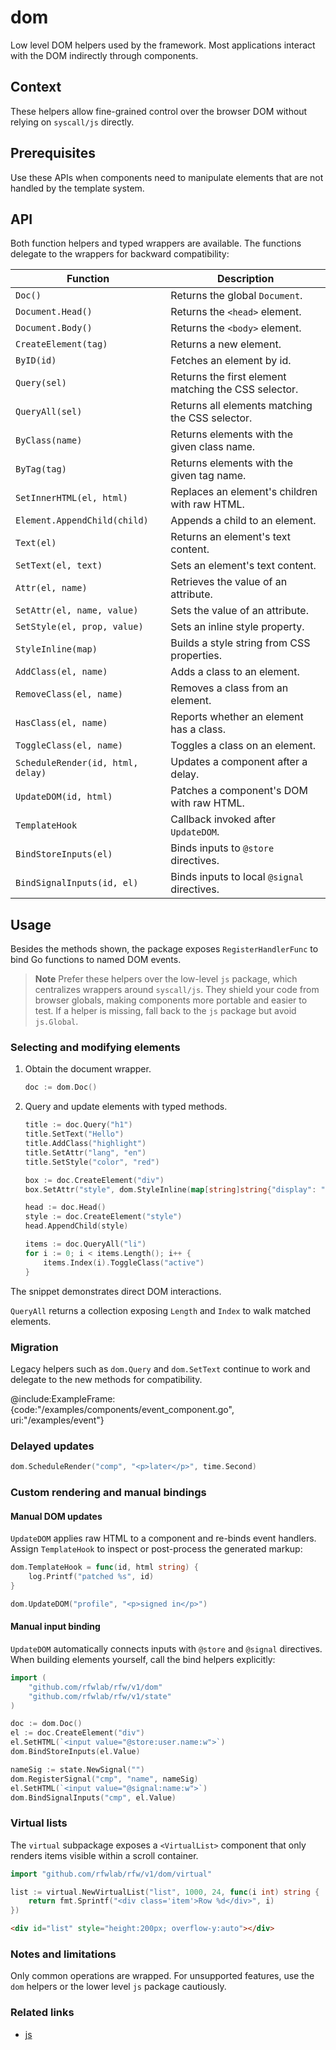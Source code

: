 # dom

Low level DOM helpers used by the framework. Most applications interact
with the DOM indirectly through components.

## Context

These helpers allow fine-grained control over the browser DOM without
relying on `syscall/js` directly.

## Prerequisites

Use these APIs when components need to manipulate elements that are not
handled by the template system.

## API

Both function helpers and typed wrappers are available. The functions
delegate to the wrappers for backward compatibility:

| Function | Description |
| --- | --- |
| `Doc()` | Returns the global `Document`. |
| `Document.Head()` | Returns the `<head>` element. |
| `Document.Body()` | Returns the `<body>` element. |
| `CreateElement(tag)` | Returns a new element. |
| `ByID(id)` | Fetches an element by id. |
| `Query(sel)` | Returns the first element matching the CSS selector. |
| `QueryAll(sel)` | Returns all elements matching the CSS selector. |
| `ByClass(name)` | Returns elements with the given class name. |
| `ByTag(tag)` | Returns elements with the given tag name. |
| `SetInnerHTML(el, html)` | Replaces an element's children with raw HTML. |
| `Element.AppendChild(child)` | Appends a child to an element. |
| `Text(el)` | Returns an element's text content. |
| `SetText(el, text)` | Sets an element's text content. |
| `Attr(el, name)` | Retrieves the value of an attribute. |
| `SetAttr(el, name, value)` | Sets the value of an attribute. |
| `SetStyle(el, prop, value)` | Sets an inline style property. |
| `StyleInline(map)` | Builds a style string from CSS properties. |
| `AddClass(el, name)` | Adds a class to an element. |
| `RemoveClass(el, name)` | Removes a class from an element. |
| `HasClass(el, name)` | Reports whether an element has a class. |
| `ToggleClass(el, name)` | Toggles a class on an element. |
| `ScheduleRender(id, html, delay)` | Updates a component after a delay. |
| `UpdateDOM(id, html)` | Patches a component's DOM with raw HTML. |
| `TemplateHook` | Callback invoked after `UpdateDOM`. |
| `BindStoreInputs(el)` | Binds inputs to `@store` directives. |
| `BindSignalInputs(id, el)` | Binds inputs to local `@signal` directives. |

## Usage

Besides the methods shown, the package exposes `RegisterHandlerFunc` to bind
Go functions to named DOM events.

> **Note**
> Prefer these helpers over the low-level `js` package, which centralizes
> wrappers around `syscall/js`. They shield your code from browser globals,
> making components more portable and easier to test. If a helper is missing,
> fall back to the `js` package but avoid `js.Global`.

### Selecting and modifying elements

1. Obtain the document wrapper.
   ```go
   doc := dom.Doc()
   ```
2. Query and update elements with typed methods.
   ```go
   title := doc.Query("h1")
   title.SetText("Hello")
   title.AddClass("highlight")
   title.SetAttr("lang", "en")
   title.SetStyle("color", "red")

   box := doc.CreateElement("div")
   box.SetAttr("style", dom.StyleInline(map[string]string{"display": "flex", "gap": "4px"}))

   head := doc.Head()
   style := doc.CreateElement("style")
   head.AppendChild(style)

   items := doc.QueryAll("li")
   for i := 0; i < items.Length(); i++ {
       items.Index(i).ToggleClass("active")
   }
   ```

The snippet demonstrates direct DOM interactions.

`QueryAll` returns a collection exposing `Length` and `Index` to walk matched elements.

### Migration

Legacy helpers such as `dom.Query` and `dom.SetText` continue to work and
delegate to the new methods for compatibility.

@include:ExampleFrame:{code:"/examples/components/event_component.go", uri:"/examples/event"}

### Delayed updates

```go
dom.ScheduleRender("comp", "<p>later</p>", time.Second)
```

### Custom rendering and manual bindings

#### Manual DOM updates

`UpdateDOM` applies raw HTML to a component and re-binds event handlers.
Assign `TemplateHook` to inspect or post-process the generated markup:

```go
dom.TemplateHook = func(id, html string) {
    log.Printf("patched %s", id)
}

dom.UpdateDOM("profile", "<p>signed in</p>")
```

#### Manual input binding

`UpdateDOM` automatically connects inputs with `@store` and `@signal`
directives. When building elements yourself, call the bind helpers
explicitly:

```go
import (
    "github.com/rfwlab/rfw/v1/dom"
    "github.com/rfwlab/rfw/v1/state"
)

doc := dom.Doc()
el := doc.CreateElement("div")
el.SetHTML(`<input value="@store:user.name:w">`)
dom.BindStoreInputs(el.Value)

nameSig := state.NewSignal("")
dom.RegisterSignal("cmp", "name", nameSig)
el.SetHTML(`<input value="@signal:name:w">`)
dom.BindSignalInputs("cmp", el.Value)
```

### Virtual lists

The `virtual` subpackage exposes a `<VirtualList>` component that only renders
items visible within a scroll container.

```go
import "github.com/rfwlab/rfw/v1/dom/virtual"

list := virtual.NewVirtualList("list", 1000, 24, func(i int) string {
    return fmt.Sprintf("<div class='item'>Row %d</div>", i)
})
```

```html
<div id="list" style="height:200px; overflow-y:auto"></div>
```

### Notes and limitations

Only common operations are wrapped. For unsupported features, use the
`dom` helpers or the lower level `js` package cautiously.

### Related links

- [js](js.md)
